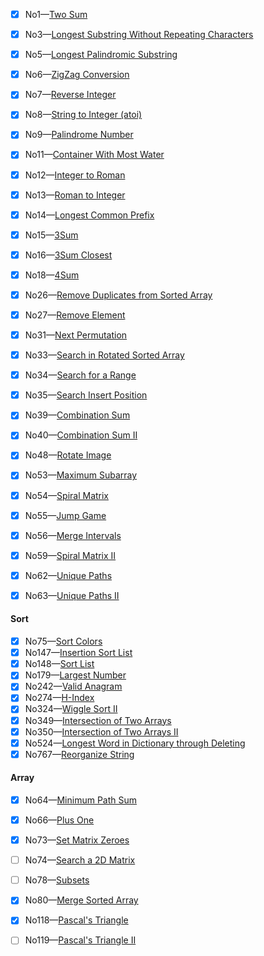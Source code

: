 - [x] No1—[Two Sum](https://leetcode.com/problems/two-sum)    
- [x] No3—[Longest Substring Without Repeating Characters](https://leetcode.com/problems/longest-substring-without-repeating-characters)  
- [x] No5—[Longest Palindromic Substring](https://leetcode.com/problems/longest-palindromic-substring)
- [x] No6—[ZigZag Conversion](https://leetcode.com/problems/zigzag-conversion)    
- [x] No7—[Reverse Integer](https://leetcode.com/problems/reverse-integer)   
- [x] No8—[String to Integer (atoi)](https://leetcode.com/problems/string-to-integer-atoi)   
- [x] No9—[Palindrome Number](https://leetcode.com/problems/palindrome-number) 
- [x] No11—[Container With Most Water](https://leetcode.com/problems/container-with-most-water) 
- [x] No12—[Integer to Roman](https://leetcode.com/problems/integer-to-roman)   
- [x] No13—[Roman to Integer](https://leetcode.com/problems/roman-to-integer)
- [x] No14—[Longest Common Prefix](https://leetcode.com/problems/longest-common-prefix)    
- [x] No15—[3Sum](https://leetcode.com/problems/3sum)    
- [x] No16—[3Sum Closest](https://leetcode.com/problems/3sum-closest)  
- [x] No18—[4Sum](https://leetcode.com/problems/4sum)    
- [x] No26—[Remove Duplicates from Sorted Array](https://leetcode.com/problems/remove-duplicates-from-sorted-array)  
- [x] No27—[Remove Element](https://leetcode.com/problems/remove-element)  
- [x] No31—[Next Permutation](https://leetcode.com/problems/next-permutation)  
- [x] No33—[Search in Rotated Sorted Array](https://leetcode.com/problems/search-in-rotated-sorted-array)    
- [x] No34—[Search for a Range](https://leetcode.com/problems/search-for-a-range)    
- [x] No35—[Search Insert Position](https://leetcode.com/problems/search-insert-position)    
- [x] No39—[Combination Sum](https://leetcode.com/problems/combination-sum)   
- [x] No40—[Combination Sum II](https://leetcode.com/problems/combination-sum-ii)  
- [x] No48—[Rotate Image](https://leetcode.com/problems/rotate-image)  
- [x] No53—[Maximum Subarray](https://leetcode.com/problems/maximum-subarray) 
- [x] No54—[Spiral Matrix](https://leetcode.com/problems/spiral-matrix)    
- [x] No55—[Jump Game](https://leetcode.com/problems/jump-game)    
- [x] No56—[Merge Intervals](https://leetcode.com/problems/merge-intervals)   
- [x] No59—[Spiral Matrix II](https://leetcode.com/problems/spiral-matrix-ii)  
- [x] No62—[Unique Paths](https://leetcode.com/problems/unique-paths)    
- [x] No63—[Unique Paths II](https://leetcode.com/problems/unique-paths-ii)    




#### Sort

- [x] No75—[Sort Colors](https://leetcode.com/problems/sort-colors)    
- [x] No147—[Insertion Sort List](https://leetcode.com/problems/insertion-sort-list)   
- [x] No148—[Sort List](https://leetcode.com/problems/sort-list)    
- [x] No179—[Largest Number](https://leetcode.com/problems/largest-number)  
- [x] No242—[Valid Anagram](https://leetcode.com/problems/valid-anagram)  
- [x] No274—[H-Index](https://leetcode.com/problems/h-index)   
- [x] No324—[Wiggle Sort II](https://leetcode.com/problems/wiggle-sort-ii)   
- [x] No349—[Intersection of Two Arrays](https://leetcode.com/problems/intersection-of-two-arrays)    
- [x] No350—[Intersection of Two Arrays II](https://leetcode.com/problems/intersection-of-two-arrays-ii)  
- [x] No524—[Longest Word in Dictionary through Deleting](https://leetcode.com/problems/longest-word-in-dictionary-through-deleting) 
- [x] No767—[Reorganize String](https://leetcode.com/problems/reorganize-string) 

#### Array

- [x] No64—[Minimum Path Sum](https://leetcode.com/problems/minimum-path-sum)    
- [x] No66—[Plus One](https://leetcode.com/problems/plus-one)   
- [x] No73—[Set Matrix Zeroes](https://leetcode.com/problems/set-matrix-zeroes)    
- [ ] No74—[Search a 2D Matrix](https://leetcode.com/problems/search-a-2d-matrix)  
- [ ] No78—[Subsets](https://leetcode.com/problems/subsets/)
- [x] No80—[Merge Sorted Array](https://leetcode.com/problems/merge-sorted-array)
- [x] No118—[Pascal's Triangle](https://leetcode.com/problems/pascals-triangle) 
- [ ] No119—[Pascal's Triangle II](https://leetcode.com/problems/pascals-triangle-ii)    

